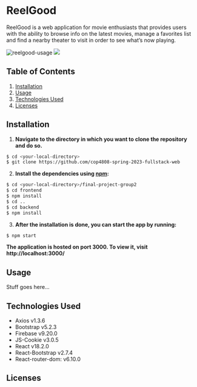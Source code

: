 # ReelGood

ReelGood is a web application for movie enthusiasts that provides users with the ability to browse info on the latest movies, manage a favorites list and find a nearby theater to visit in order to see what’s now playing.

![reelgood-usage](frontend\src\images\reelgood-usage.gif)
![](https://github.com/cop4808-spring-2023-fullstack-web/final-project-group2/blob/steffano-dev/frontend/src/images/reelgood-usage.gif)

## Table of Contents
1. [Installation](#installation)
2. [Usage](#usage)
3. [Technologies Used](#technologies-used)
4. [Licenses](#licenses)


## Installation
1. **Navigate to the directory in which you want to clone the repository and do so.**

```sh
$ cd <your-local-directory>
$ git clone https://github.com/cop4808-spring-2023-fullstack-web
```

2. **Install the dependencies using [npm](https://www.npmjs.com/):**

```sh
$ cd <your-local-directory>/final-project-group2
$ cd frontend
$ npm install
$ cd ..
$ cd backend
$ npm install 
```
3. **After the installation is done, you can start the app by running:**

```sh
$ npm start
```

**The application is hosted on port 3000. To view it, visit http://localhost:3000/**

## Usage

Stuff goes here...

## Technologies Used
- Axios v1.3.6
- Bootstrap v5.2.3
- Firebase v9.20.0
- JS-Cookie v3.0.5
- React v18.2.0
- React-Bootstrap v2.7.4
- React-router-dom: v6.10.0


## Licenses

